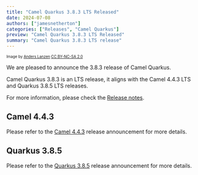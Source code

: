 ```yaml
---
title: "Camel Quarkus 3.8.3 LTS Released"
date: 2024-07-08
authors: ["jamesnetherton"]
categories: ["Releases", "Camel Quarkus"]
preview: "Camel Quarkus 3.8.3 LTS Released"
summary: "Camel Quarkus 3.8.3 LTS release"
---
```


<sub><sup>Image by <a href="https://www.flickr.com/photos/lanzen/5984113332">Anders Lanzen</a> <a href="https://creativecommons.org/licenses/by-nc-sa/2.0">CC BY-NC-SA 2.0</a></sup></sub>

We are pleased to announce the 3.8.3 release of Camel Quarkus.

Camel Quarkus 3.8.3 is an LTS release, it aligns with the Camel 4.4.3 LTS and Quarkus 3.8.5 LTS releases.

For more information, please check the [Release notes](/releases/q-3.8.3/).

## Camel 4.4.3

Please refer to the [Camel 4.4.3](/blog/2024/06/RELEASE-4.4.3/) release announcement for more details.

## Quarkus 3.8.5

Please refer to the [Quarkus 3.8.5](https://quarkus.io/blog/quarkus-3-8-5-released/) release announcement for more details.
